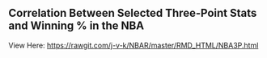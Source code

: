 ## Correlation Between Selected Three-Point Stats and Winning % in the NBA

View Here:
https://rawgit.com/j-v-k/NBAR/master/RMD_HTML/NBA3P.html

